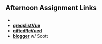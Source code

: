 ## Afternoon Assignment Links

* **[](https://github.com/phichae/<ASSIGNMENT_REPO>)**
* **[gregslistVue](https://github.com/phichae/lateSpring23_gregslistVuePhork)**
* **[giftedReVued](https://github.com/phichae/<ASSIGNMENT_REPO>)**
* **[blogger](https://github.com/phichae/blogger)** w/ Scott
